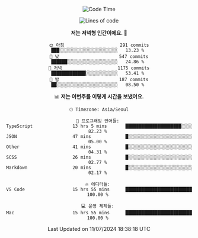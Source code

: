 <div align='center'>
 
<!--START_SECTION:waka-->
![Code Time](http://img.shields.io/badge/Code%20Time-3%2C655%20hrs%2012%20mins-blue)

![Lines of code](https://img.shields.io/badge/%EC%A0%80%EB%8A%94%20%EC%97%AC%ED%83%9C%EA%B9%8C%EC%A7%80%20-1.5%20million%20%EC%A4%84%EC%9D%98%20%EC%BD%94%EB%93%9C%EB%A5%BC%20%EC%9E%91%EC%84%B1%ED%96%88%EC%96%B4%EC%9A%94.-blue)

**저는 저녁형 인간이에요. 🦉** 

```text
🌞 아침                     291 commits         ███░░░░░░░░░░░░░░░░░░░░░░   13.23 % 
🌆 낮　                     547 commits         ██████░░░░░░░░░░░░░░░░░░░   24.86 % 
🌃 저녁                     1175 commits        █████████████░░░░░░░░░░░░   53.41 % 
🌙 밤　                     187 commits         ██░░░░░░░░░░░░░░░░░░░░░░░   08.50 % 
```


📊 **저는 이번주를 이렇게 시간을 보냈어요.** 

```text
🕑︎ Timezone: Asia/Seoul

💬 프로그래밍 언어들: 
TypeScript               13 hrs 5 mins       █████████████████████░░░░   82.23 % 
JSON                     47 mins             █░░░░░░░░░░░░░░░░░░░░░░░░   05.00 % 
Other                    41 mins             █░░░░░░░░░░░░░░░░░░░░░░░░   04.31 % 
SCSS                     26 mins             █░░░░░░░░░░░░░░░░░░░░░░░░   02.77 % 
Markdown                 20 mins             █░░░░░░░░░░░░░░░░░░░░░░░░   02.17 % 

🔥 에디터들: 
VS Code                  15 hrs 55 mins      █████████████████████████   100.00 % 

💻 운영 체제들: 
Mac                      15 hrs 55 mins      █████████████████████████   100.00 % 
```


 Last Updated on 11/07/2024 18:38:18 UTC
<!--END_SECTION:waka-->
 </div>
<!---
Emewjin/Emewjin is a ✨ special ✨ repository because its `README.md` (this file) appears on your GitHub profile.
You can click the Preview link to take a look at your changes.
--->
